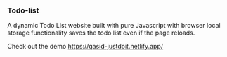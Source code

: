 ### Todo-list

A dynamic Todo List website built with pure Javascript with browser local storage functionality saves the todo list even if the page reloads.

Check out the demo https://qasid-justdoit.netlify.app/


